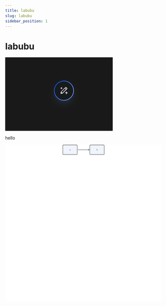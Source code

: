 ```yaml
---
title: labubu
slug: labubu
sidebar_position: 1
---
```



# labubu

<img src="/assets/C1GubWPAdoeduJx0jPncOdXTntf.png" src-width="346" src-height="236" align="center"/>

hello

<img src="/assets/TKuQwt2ROhpyYsbXAuhccV7wn7f-board.png"/>

